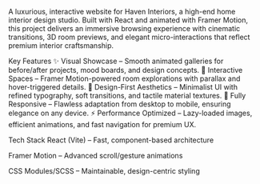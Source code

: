A luxurious, interactive website for Haven Interiors, a high-end home interior design studio. Built with React and animated with Framer Motion, this project delivers an immersive browsing experience with cinematic transitions, 3D room previews, and elegant micro-interactions that reflect premium interior craftsmanship.

Key Features
✨ Visual Showcase – Smooth animated galleries for before/after projects, mood boards, and design concepts.
🏡 Interactive Spaces – Framer Motion-powered room explorations with parallax and hover-triggered details.
🎨 Design-First Aesthetics – Minimalist UI with refined typography, soft transitions, and tactile material textures.
📱 Fully Responsive – Flawless adaptation from desktop to mobile, ensuring elegance on any device.
⚡ Performance Optimized – Lazy-loaded images, efficient animations, and fast navigation for premium UX.

Tech Stack
React (Vite) – Fast, component-based architecture

Framer Motion – Advanced scroll/gesture animations

CSS Modules/SCSS – Maintainable, design-centric styling

